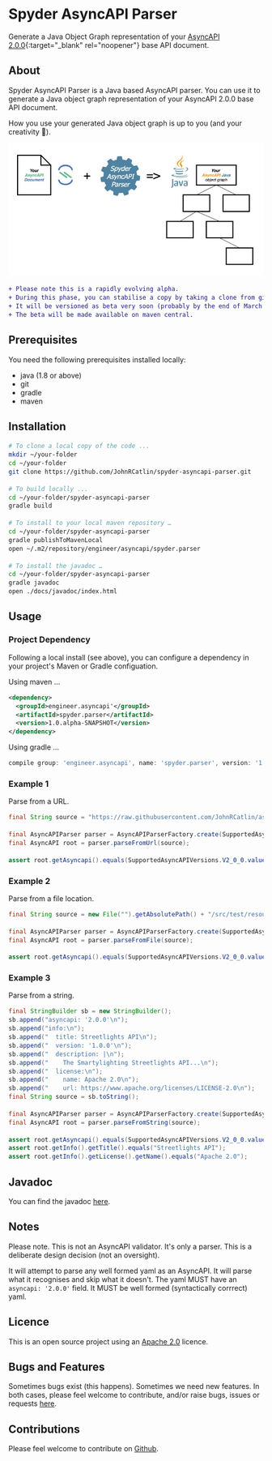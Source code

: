# Spyder AsyncAPI Parser
Generate a Java Object Graph representation of your [AsyncAPI 2.0.0](https://github.com/asyncapi/asyncapi/blob/master/versions/2.0.0/asyncapi.md){:target="_blank" rel="noopener"} base API document.

## About
Spyder AsyncAPI Parser is a Java based AsyncAPI parser. 
You can use it to generate a Java object graph representation of your AsyncAPI 2.0.0 base API document.

How you use your generated Java object graph is up to you (and your creativity 🙂).

![Graphic](images/spyder-parser-grapic-770x400.jpg)

```diff
+ Please note this is a rapidly evolving alpha.
+ During this phase, you can stabilise a copy by taking a clone from github.
+ It will be versioned as beta very soon (probably by the end of March 2021).
+ The beta will be made available on maven central.
```


## Prerequisites
You need the following prerequisites installed locally:
* java (1.8 or above)
* git
* gradle
* maven

## Installation
```bash
# To clone a local copy of the code ...
mkdir ~/your-folder
cd ~/your-folder
git clone https://github.com/JohnRCatlin/spyder-asyncapi-parser.git

# To build locally ...
cd ~/your-folder/spyder-asyncapi-parser
gradle build

# To install to your local maven repository …
cd ~/your-folder/spyder-asyncapi-parser
gradle publishToMavenLocal
open ~/.m2/repository/engineer/asyncapi/spyder.parser

# To install the javadoc …
cd ~/your-folder/spyder-asyncapi-parser
gradle javadoc
open ./docs/javadoc/index.html
```

## Usage
### Project Dependency 
Following a local install (see above), you can configure a dependency in your project's Maven or Gradle configuation.

Using maven ...
```xml
<dependency>
  <groupId>engineer.asyncapi'</groupId>
  <artifactId>spyder.parser</artifactId>
  <version>1.0.alpha-SNAPSHOT</version>
</dependency>
```

Using gradle ...
```gradle
compile group: 'engineer.asyncapi', name: 'spyder.parser', version: '1.0.alpha-SNAPSHOT'    
```

### Example 1
Parse from a URL.

```java
final String source = "https://raw.githubusercontent.com/JohnRCatlin/asyncapi-recipes/main/src/fabrics/fabrics.amqp.yml"; 

final AsyncAPIParser parser = AsyncAPIParserFactory.create(SupportedAsyncAPIVersions.V2_0_0);
final AsyncAPI root = parser.parseFromUrl(source);

assert root.getAsyncapi().equals(SupportedAsyncAPIVersions.V2_0_0.value);
```

### Example 2
Parse from a file location.
```java
final String source = new File("").getAbsolutePath() + "/src/test/resources/streetlights2.yml";

final AsyncAPIParser parser = AsyncAPIParserFactory.create(SupportedAsyncAPIVersions.V2_0_0);
final AsyncAPI root = parser.parseFromFile(source);

assert root.getAsyncapi().equals(SupportedAsyncAPIVersions.V2_0_0.value);
```

### Example 3
Parse from a string.

```java
final StringBuilder sb = new StringBuilder();
sb.append("asyncapi: '2.0.0'\n");
sb.append("info:\n");
sb.append("  title: Streetlights API\n");
sb.append("  version: '1.0.0'\n");
sb.append("  description: |\n");
sb.append("    The Smartylighting Streetlights API...\n");
sb.append("  license:\n");
sb.append("    name: Apache 2.0\n");
sb.append("    url: https://www.apache.org/licenses/LICENSE-2.0\n");
final String source = sb.toString();

final AsyncAPIParser parser = AsyncAPIParserFactory.create(SupportedAsyncAPIVersions.V2_0_0);
final AsyncAPI root = parser.parseFromString(source);

assert root.getAsyncapi().equals(SupportedAsyncAPIVersions.V2_0_0.value);
assert root.getInfo().getTitle().equals("Streetlights API");
assert root.getInfo().getLicense().getName().equals("Apache 2.0");
```

## Javadoc
You can find the javadoc [here](https://johnrcatlin.github.io/spyder-asyncapi-parser/javadoc/).

## Notes
Please note. This is not an AsyncAPI validator. It's only a parser. This is a deliberate design decision (not an oversight).

It will attempt to parse any well formed yaml as an AsyncAPI. It will parse what it recognises and skip what it doesn't. The yaml MUST have an `asyncapi: '2.0.0'` field. It MUST be well formed (syntactically corrrect) yaml.

## Licence
This is an open source project using an [Apache 2.0](https://github.com/JohnRCatlin/spyder-asyncapi-parser/blob/master/LICENSE) licence.

## Bugs and Features
Sometimes bugs exist (this happens). 
Sometimes we need new features. 
In both cases, please feel welcome to contribute, and/or raise bugs, issues or requests [here](https://github.com/JohnRCatlin/spyder-asyncapi-parser).

## Contributions
Please feel welcome to contribute on [Github](https://github.com/JohnRCatlin/spyder-asyncapi-parser).
